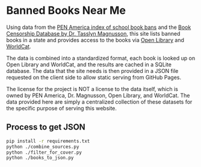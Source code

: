# Banned Books Near Me

Using data from the [PEN America index of school book bans](https://pen.org/book-bans/pen-america-index-of-school-book-bans-2024-2025/)
and the [Book Censorship Database by Dr. Tasslyn Magnusson](https://www.everylibraryinstitute.org/book_censorship_database_magnusson),
this site lists banned books in a state and provides access to the books via [Open Library](https://openlibrary.org/) and [WorldCat](https://www.worldcat.org/).

The data is combined into a standardized format, each book is looked up on Open Library and WorldCat, and the results are cached in a SQLite database. The data that the site needs is then provided in a JSON file requested on the client side to allow static serving from GitHub Pages.

The license for the project is NOT a license to the data itself, which is owned by PEN America, Dr. Magnusson, Open Library, and WorldCat. The data provided here are simply a centralized collection of these datasets for the specific purpose of serving this website.

## Process to get JSON

```bash
pip install -r requirements.txt
python ./combine_sources.py
python ./filter_for_cover.py
python ./books_to_json.py
```
